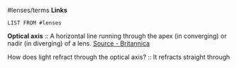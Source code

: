 #lenses/terms
**Links**
```dataview
LIST FROM #lenses
``` 

**Optical axis** :: A horizontal line running through the apex (in converging) or nadir (in diverging) of a lens. [Source - Britannica](https://www.britannica.com/technology/optical-axis)

How does light refract through the optical axis? :: It refracts straight through
